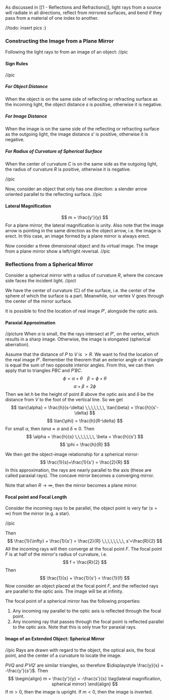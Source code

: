 As discussed in [[1 - Reflections and Refractions]], light rays from a source will radiate in all directions, reflect from mirrored surfaces, and bend if they pass from a material of one index to another.

//todo: insert pics :)

### Constructing the Image from a Plane Mirror
Following the light rays to from an image of an object:
//pic

#### Sign Rules
//pic
##### For Object Distance
When the object is on the same side of reflecting or refracting surface as the incoming light, the object distance $s$ is positive, otherwise it is negative.

##### For Image Distance
When the image is on the same side of the reflecting or refracting surface as the outgoing light, the image distance $s'$ is positive, otherwise it is negative.

##### For Radius of Curvature of Spherical Surface
When the center of curvature $C$ is on the same side as the outgoing light, the radius of curvature $R$ is positive, otherwise it is negative.

//pic

Now, consider an object that only has one direction: a slender arrow oriented parallel to the reflecting surface.
//pic

#### Lateral Magnification
$$
m = \frac{y'}{y}
$$
For a plane mirror, the lateral magnification is unity. Also note that the image arrow is pointing in the same direction as the object arrow, i.e. the image is erect. In this case, an image formed by a plane mirror is always erect.

 Now consider a three dimensional object and its virtual image. The image from a plane mirror show a left/right reversal.
//pic

### Reflections from a Spherical Mirror
Consider a spherical mirror with a radius of curvature $R$, where the concave side faces the incident light.
//pict

We have the center of curvature (C) of the surface, i.e. the center of the sphere of which the surface is a part. Meanwhile, our vertex V goes through the center of the mirror surface.

It is possible to find the location of real image $P'$, alongside the optic axis.
#### Paraxial Approximation
//picture
When $\alpha$ is small, the the rays intersect at $P'$, on the vertex, which results in a sharp image. Otherwise, the image is elongated (spherical aberration).

Assume that the distance of $P$ to $V$ is $> R$. We want to find the location of the real image $P'$. Remember the theorem that an exterior angle of a triangle is equal the sum of two opposite interior angles. From this, we can then apply that to triangles $PBC$ and $P'BC$.
$$
\phi = \alpha + \theta \,\,\,\,\,\, \beta = \phi + \theta
$$
$$
\alpha + \beta = 2\phi
$$
Then we let $h$ be the height of point $B$ above the optic axis and $\delta$ be the distance from $V$ to the foot of the vertical line. So we get
$$
\tan{\alpha} = \frac{h}{s-\delta} \,\,\,\,\,\,\, \tan{\beta} = \frac{h}{s'-\delta}
$$
$$
\tan{\phi} = \frac{h}{R-\delta}
$$
For small $\alpha$, then $tan{\alpha} \approx \alpha$ and $\delta \approx 0$. Then
$$
\alpha = \frac{h}{s} \,\,\,\,\,\,\, \beta = \frac{h}{s'}
$$
$$
\phi = \frac{h}{R}
$$

We then get the object-image relationship for a spherical mirror:
$$
\frac{1}{s}+\frac{1}{s'} = \frac{2}{R}
$$
In this approximation, the rays are nearly parallel to the axis (these are called paraxial rays). The concave mirror becomes a converging mirror.

Note that when $R \rightarrow \infty$, then the mirror becomes a plane mirror.

#### Focal point and Focal Length
Consider the incoming rays to be parallel, the object point is very far ($s = \infty$) from the mirror (e.g. a star).

//pic

Then
$$
\frac{1}{\infty} + \frac{1}{s'} = \frac{2}{R} \,\,\,\,\,\,\,\, s'=\frac{R}{2}
$$
$$
$$
All the incoming rays will then converge at the focal point $F$. The focal point $F$ is at half of the mirror's radius of curvature, i.e.
$$
f = \frac{R}{2}
$$
Then
$$
\frac{1}{s} + \frac{1}{s'} = \frac{1}{f}
$$
Now consider an object placed at the focal point $F$, and the reflected rays are parallel to the optic axis. The image will be at infinity.

The focal point of a spherical mirror has the following properties:
1. Any incoming ray parallel to the optic axis is reflected through the focal point.
2. Any incoming ray that passes through the focal point is reflected parallel to the optic axis.
Note that this is only true for paraxial rays.

#### Image of an Extended Object: Spherical Mirror
//pic
Rays are drawn with regard to the object, the optical axis, the focal point, and the center of a curvature to locate the image.

$PVQ$ and $P'VQ'$ are similar triangles, so therefore $\displaystyle \frac{y}{s} = -\frac{y'}{s'}$. Then
$$
\begin{align}
m = \frac{y'}{y} = -\frac{s'}{s} \tag{lateral magnification, spherical mirror}
\end{align}
$$
If $m > 0$, then the image is upright. If $m < 0$, then the image is inverted.
